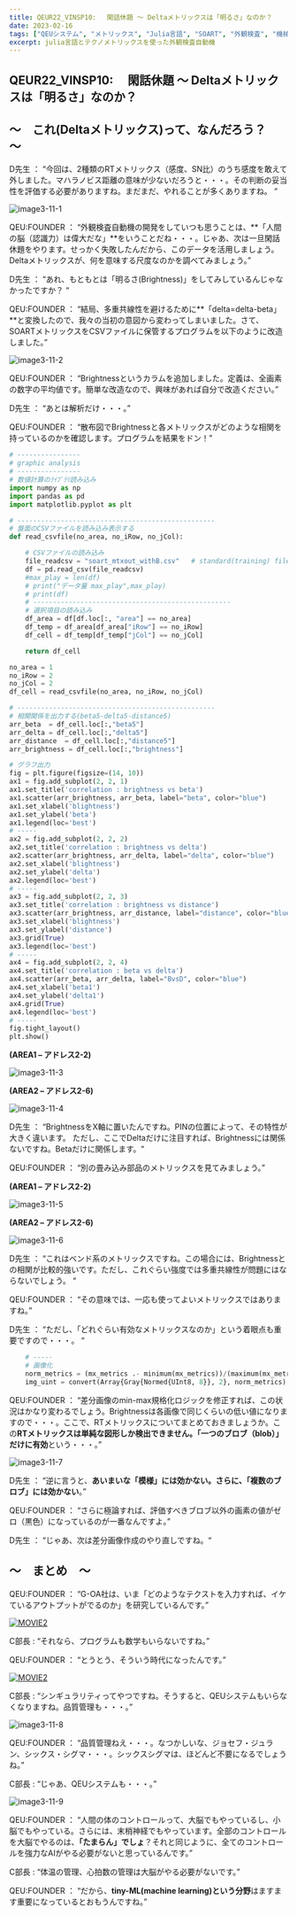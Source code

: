 ```yaml
---
title: QEUR22_VINSP10: 　閑話休題 ～ Deltaメトリックスは「明るさ」なのか？
date: 2023-02-16
tags: ["QEUシステム", "メトリックス", "Julia言語", "SOART", "外観検査", "機械学習"]
excerpt: julia言語とテクノメトリックスを使った外観検査自動機
---
```


## QEUR22_VINSP10: 　閑話休題 ～ Deltaメトリックスは「明るさ」なのか？

## ～　これ(Deltaメトリックス)って、なんだろう？　～

D先生 ： “今回は、2種類のRTメトリックス（感度、SN比）のうち感度を敢えて外しました。マハラノビス距離の意味が少ないだろうと・・・。その判断の妥当性を評価する必要がありますね。まだまだ、やれることが多くありますね。 “

![image3-11-1](/2023-02-16-QEUR22_VINSP10/image3-11-1.jpg)

QEU:FOUNDER ： “外観検査自動機の開発をしていつも思うことは、**「人間の脳（認識力）は偉大だな」**をいうことだね・・・。じゃあ、次は一旦閑話休題をやります。せっかく失敗したんだから、このデータを活用しましょう。Deltaメトリックスが、何を意味する尺度なのかを調べてみましょう。”

D先生 ： “あれ、もともとは「明るさ(Brightness)」をしてみしているんじゃなかったですか？ “

QEU:FOUNDER ： “結局、多重共線性を避けるために**「delta=delta-beta」**と変換したので、我々の当初の意図から変わってしまいました。さて、SOARTメトリックスをCSVファイルに保管するプログラムを以下のように改造しました。”

![image3-11-2](/2023-02-16-QEUR22_VINSP10/image3-11-2.jpg)

QEU:FOUNDER ： “Brightnessというカラムを追加しました。定義は、全画素の数字の平均値です。簡単な改造なので、興味があれば自分で改造ください。”

D先生 ： “あとは解析だけ・・・。”

QEU:FOUNDER ： “散布図でBrightnessと各メトリックスがどのような相関を持っているのかを確認します。プログラムを結果をドン！”

```python
# ---------------- 
# graphic analysis
# ---------------- 
# 数値計算のﾗｲﾌﾞﾗﾘ読み込み
import numpy as np
import pandas as pd
import matplotlib.pyplot as plt

# --------------------------------------------------
# 盤面のCSVファイルを読み込み表示する
def read_csvfile(no_area, no_iRow, no_jCol):

    # CSVファイルの読み込み
    file_readcsv = "soart_mtxout_withB.csv"   # standard(training) file name  
    df = pd.read_csv(file_readcsv)
    #max_play = len(df)
    # print("データ量 max_play",max_play)
    # print(df)
    # --------------------------------------------------
    # 選択項目の読み込み
    df_area = df[df.loc[:, "area"] == no_area]
    df_temp = df_area[df_area["iRow"] == no_iRow]
    df_cell = df_temp[df_temp["jCol"] == no_jCol]

    return df_cell

no_area = 1
no_iRow = 2
no_jCol = 2
df_cell = read_csvfile(no_area, no_iRow, no_jCol)

# --------------------------------------------------
# 相関関係を出力する(beta5-delta5-distance5)
arr_beta  = df_cell.loc[:,"beta5"]
arr_delta = df_cell.loc[:,"delta5"]
arr_distance  = df_cell.loc[:,"distance5"]
arr_brightness = df_cell.loc[:,"brightness"]

# グラフ出力
fig = plt.figure(figsize=(14, 10))
ax1 = fig.add_subplot(2, 2, 1)
ax1.set_title('correlation : brightness vs beta')
ax1.scatter(arr_brightness, arr_beta, label="beta", color="blue")
ax1.set_xlabel('blightness')
ax1.set_ylabel('beta')
ax1.legend(loc='best')
# -----
ax2 = fig.add_subplot(2, 2, 2)
ax2.set_title('correlation : brightness vs delta')
ax2.scatter(arr_brightness, arr_delta, label="delta", color="blue")
ax2.set_xlabel('blightness')
ax2.set_ylabel('delta')
ax2.legend(loc='best')
# -----
ax3 = fig.add_subplot(2, 2, 3)
ax3.set_title('correlation : brightness vs distance')
ax3.scatter(arr_brightness, arr_distance, label="distance", color="blue")
ax3.set_xlabel('blightness')
ax3.set_ylabel('distance')
ax3.grid(True)
ax3.legend(loc='best')
# -----
ax4 = fig.add_subplot(2, 2, 4)
ax4.set_title('correlation : beta vs delta')
ax4.scatter(arr_beta, arr_delta, label="BvsD", color="blue")
ax4.set_xlabel('beta1')
ax4.set_ylabel('delta1')
ax4.grid(True)
ax4.legend(loc='best')
# -----
fig.tight_layout()
plt.show()

```

**(AREA1 – アドレス2-2)**

![image3-11-3](/2023-02-16-QEUR22_VINSP10/image3-11-3.jpg)

**(AREA2 – アドレス2-6)**

![image3-11-4](/2023-02-16-QEUR22_VINSP10/image3-11-4.jpg)

D先生 ： “BrightnessをX軸に置いたんですね。PINの位置によって、その特性が大きく違います。 ただし、ここでDeltaだけに注目すれば、Brightnessには関係ないですね。Betaだけに関係します。“

QEU:FOUNDER ： “別の畳み込み部品のメトリックスを見てみましょう。”

**(AREA1 – アドレス2-2)**

![image3-11-5](/2023-02-16-QEUR22_VINSP10/image3-11-5.jpg)

**(AREA2 – アドレス2-6)**

![image3-11-6](/2023-02-16-QEUR22_VINSP10/image3-11-6.jpg)

D先生 ： “これはベンド系のメトリックスですね。この場合には、Brightnessとの相関が比較的強いです。ただし、これぐらい強度では多重共線性が問題にはならないでしょう。 “

QEU:FOUNDER ： “その意味では、一応も使ってよいメトリックスではありますね。”

D先生 ： “ただし、「どれぐらい有効なメトリックスなのか」という着眼点も重要ですので・・・。 “

```python
	# -----
	# 画像化
	norm_metrics = (mx_metrics .- minimum(mx_metrics))/(maximum(mx_metrics) - mini-mum(mx_metrics))
	img_uint = convert(Array{Gray{Normed{UInt8, 8}}, 2}, norm_metrics)
```
QEU:FOUNDER ： “差分画像のmin-max規格化ロジックを修正すれば、この状況はかなり変わるでしょう。Brightnessは各画像で同じくらいの低い値になりますので・・・。ここで、RTメトリックスについてまとめておきましょうか。この**RTメトリックスは単純な図形しか検出できません。「一つのブロブ（blob）」だけに有効**という・・・。”

![image3-11-7](/2023-02-16-QEUR22_VINSP10/image3-11-7.jpg)

D先生 ： “逆に言うと、**あいまいな「模様」には効かない。さらに、「複数のブロブ」には効かない**。”

QEU:FOUNDER ： “さらに極論すれば、評価すべきブロブ以外の画素の値がゼロ（黒色）になっているのが一番なんですよ。”

D先生 ： “じゃあ、次は差分画像作成のやり直しですね。“


## ～　まとめ　～

QEU:FOUNDER ： “G-OA社は、いま「どのようなテクストを入力すれば、イケているアウトプットがでるのか」を研究しているんです。”

[![MOVIE2](http://img.youtube.com/vi/QmgmEyPJhp8/0.jpg)](http://www.youtube.com/watch?v=QmgmEyPJhp8 "「ChatGPT」強化学習リーダーは、日本生まれで６カ国渡った元Google Brainの研究者。OpenAIのシェイン･グウが語る、”生成AI時代”の日本の「強みと新たな可能性」とは？")

C部長 : “それなら、プログラムも数学もいらないですね。”

QEU:FOUNDER ： “とうとう、そういう時代になったんです。”

[![MOVIE2](http://img.youtube.com/vi/j2TbvmXN_Y4/0.jpg)](http://www.youtube.com/watch?v=j2TbvmXN_Y4 "【落合陽一のシンギュラリティ論】シンギュラリティは2025年に来る／ディフュージョンモデルの衝撃／知的ホワイトカラーが没落する")

C部長 : “シンギュラリティってやつですね。そうすると、QEUシステムもいらなくなりますね。品質管理も・・・。”

![image3-11-8](/2023-02-16-QEUR22_VINSP10/image3-11-8.jpg)

QEU:FOUNDER ： “品質管理ねえ・・・。なつかしいな、ジョセフ・ジュラン、シックス・シグマ・・・。シックスシグマは、ほどんど不要になるでしょうね。”

C部長 : “じゃあ、QEUシステムも・・・。”

![image3-11-9](/2023-02-16-QEUR22_VINSP10/image3-11-9.jpg)

QEU:FOUNDER ： “人間の体のコントロールって、大脳でもやっているし、小脳でもやっている。さらには、末梢神経でもやっています。全部のコントロールを大脳でやるのは、**「たまらん」でしょ**？それと同じように、全てのコントロールを強力なAIがやる必要がないと思っているんです。”

C部長 : “体温の管理、心拍数の管理は大脳がやる必要がないです。”

QEU:FOUNDER ： “だから、**tiny-ML(machine learning)という分野**はますます重要になっているとおもうんですね。”
